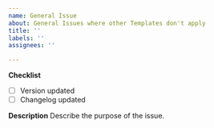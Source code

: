 ```yaml
---
name: General Issue
about: General Issues where other Templates don't apply
title: ''
labels: ''
assignees: ''

---
```


**Checklist**
- [ ] Version updated
- [ ] Changelog updated

**Description**
Describe the purpose of the issue.
